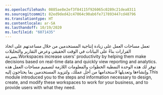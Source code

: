 ```yaml
---
ms.openlocfilehash: 0885ae8e2ef3f84115f926065c0289c21dea8311
ms.sourcegitcommit: 82ed9ded42c47064c90ab6fe717893447cd48796
ms.translationtype: HT
ms.contentlocale: ar-SA
ms.lasthandoff: 10/19/2020
ms.locfileid: "6071435"
---
```



<span data-ttu-id="6b700-101">تعمل مساحات العمل على زيادة إنتاجية المستخدمين من خلال مساعدتهم على اتخاذ القرارات بناءً على البيانات في الوقت الحقيقي وعرض التقارير والتحليلات بسرعة.</span><span class="sxs-lookup"><span data-stu-id="6b700-101">Workspaces increase users' productivity by helping them make decisions based on real-time data and quickly view reporting and analytics.</span></span> <span data-ttu-id="6b700-102">توفر لك هذه الوحدة النمطية الخطوات والمعلومات اللازمة لتصميم مساحات العمل هذه وإنشاءها وتعديلها لاستخدامها من أجل عملك، ولتزويد المستخدمين بما يحتاجون إليه.</span><span class="sxs-lookup"><span data-stu-id="6b700-102">This module introduced you to the steps and information necessary to design, create, and modify these workspaces to work for your business, and to provide users with what they need.</span></span>
